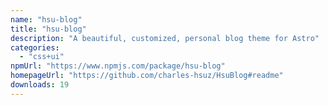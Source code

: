 ```yaml
---
name: "hsu-blog"
title: "hsu-blog"
description: "A beautiful, customized, personal blog theme for Astro"
categories:
  - "css+ui"
npmUrl: "https://www.npmjs.com/package/hsu-blog"
homepageUrl: "https://github.com/charles-hsuz/HsuBlog#readme"
downloads: 19
---
```

